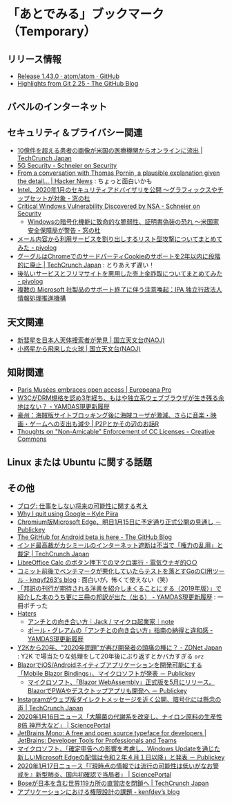 # 「あとでみる」ブックマーク（Temporary）

## リリース情報

- [Release 1.43.0 · atom/atom · GitHub](https://github.com/atom/atom/releases/tag/v1.43.0)
- [Highlights from Git 2.25 - The GitHub Blog](https://github.blog/2020-01-13-highlights-from-git-2-25/)

## バベルのインターネット


## セキュリティ＆プライバシー関連

- [10億件を超える患者の画像が米国の医療機関からオンラインに流出  |  TechCrunch Japan](https://jp.techcrunch.com/2020/01/13/2020-01-10-medical-images-exposed-pacs/)
- [5G Security - Schneier on Security](https://www.schneier.com/blog/archives/2020/01/china_isnt_the_.html)
- [From a conversation with Thomas Pornin, a plausible explanation given the detail... | Hacker News](https://news.ycombinator.com/item?id=22048619) : ちょっと面白いかも
- [Intel、2020年1月のセキュリティアドバイザリを公開 ～グラフィックスやチップセットが対象 - 窓の杜](https://forest.watch.impress.co.jp/docs/news/1229177.html)
- [Critical Windows Vulnerability Discovered by NSA - Schneier on Security](https://www.schneier.com/blog/archives/2020/01/critical_window.html)
    - [Windowsの暗号化機能に致命的な脆弱性、証明書偽装の恐れ ～米国家安全保障局が警告 - 窓の杜](https://forest.watch.impress.co.jp/docs/news/1229173.html)
- [メール内容から利用サービスを割り出しするリスト型攻撃についてまとめてみた - piyolog](https://piyolog.hatenadiary.jp/entry/2020/01/16/145913)
- [グーグルはChromeでのサードパーティCookieのサポートを2年以内に段階的に廃止  |  TechCrunch Japan](https://jp.techcrunch.com/2020/01/16/2020-01-14-google-wants-to-phase-out-support-for-third-party-cookies-in-chrome-within-two-years/) : とりあえず遅い！
- [後払いサービスとフリマサイトを悪用した売上金詐取についてまとめてみた - piyolog](https://piyolog.hatenadiary.jp/entry/2020/01/17/061150)
- [複数の Microsoft 社製品のサポート終了に伴う注意喚起：IPA 独立行政法人 情報処理推進機構](https://www.ipa.go.jp/security/announce/win7_eos.html)

## 天文関連

- [新彗星を日本人天体捜索者が発見 | 国立天文台(NAOJ)](https://www.nao.ac.jp/news/topics/2020/20200114-comet.html)
- [小惑星から飛来した火球 | 国立天文台(NAOJ)](https://www.nao.ac.jp/news/science/2020/20200115-prc.html)

## 知財関連

- [Paris Musées embraces open access | Europeana Pro](https://pro.europeana.eu/post/paris-musees-launches-its-open-access-initiative)
- [W3CがDRM規格を認め3年経ち、もはや独立系ウェブブラウザが生き残る余地はない？ - YAMDAS現更新履歴](https://yamdas.hatenablog.com/entry/20200115/end-of-indie-web-browsers)
- [豪州：海賊版サイトブロッキング後に海賊ユーザが激減、さらに音楽・映画・ゲームへの支出も減少 | P2Pとかその辺のお話R](https://p2ptk.org/copyright/3050)
- [Thoughts on "Non-Amicable" Enforcement of CC Licenses - Creative Commons](https://creativecommons.org/2020/01/15/thoughts-on-non-amicable-enforcement-of-cc-licenses/)

## Linux または Ubuntu に関する話題


## その他

- [ブログ: 仕事をしない将来の可能性に関する考え](https://okuranagaimo.blogspot.com/2020/01/blog-post_13.html)
- [Why I quit using Google – Kyle Piira](https://www.kylepiira.com/2020/01/09/why-i-quit-google/)
- [Chromium版Microsoft Edge、明日1月15日に予定通り正式公開の見通し － Publickey](https://www.publickey1.jp/blog/20/chromiummicrosoft_edge115.html)
- [The GitHub for Android beta is here - The GitHub Blog](https://github.blog/2020-01-14-the-github-for-android-beta-is-here/)
- [インド最高裁がカシミールのインターネット遮断は不当で「権力の乱用」と裁定  |  TechCrunch Japan](https://jp.techcrunch.com/2020/01/11/2020-01-10-internet-shutdown-supreme-court-india-kashmir/)
- [LibreOffice Calc のボタン押下でのマクロ実行 - 電気ウナギ的○○](http://blog.netandfield.com/shar/2020/01/libreoffice-calc.html)
- [コミット前後でベンチマークが悪化していたらテストを落とすGoのCI用ツール - knqyf263's blog](https://knqyf263.hatenablog.com/entry/2020/01/14/063941) : 面白いが，怖くて使えない（笑）
- [「邦訳の刊行が期待される洋書を紹介しまくることにする（2019年版）」で紹介した本のうち更に三冊の邦訳が出た（出る） - YAMDAS現更新履歴](https://yamdas.hatenablog.com/entry/20200115/foreignbooks) : 一冊ポチった
- [Haters](http://www.paulgraham.com/fh.html)
    - [アンチとの向き合い方｜Jack / マイクロ起業家｜note](https://note.com/tokyojack/n/n5c47575488b6)
    - [ポール・グレアムの「アンチとの向き合い方」指南の納得と違和感 - YAMDAS現更新履歴](https://yamdas.hatenablog.com/entry/20200115/haters)
- [Y2Kから20年、"2020年問題"が再び開発者の頭痛の種に？ - ZDNet Japan](https://japan.zdnet.com/article/35147799/) : Y2K で場当たりな処理をして20年後にぶり返すとかバカすぎる `orz`
- [BlazorでiOS/Androidネイティブアプリケーションを開発可能にする「Mobile Blazor Bindings」、マイクロソフトが発表 － Publickey](https://www.publickey1.jp/blog/20/blazoriosandroidmobile_blazor_bindings.html)
    - [マイクロソフト、「Blazor WebAssembly」正式版を5月にリリース。BlazorでPWAやデスクトップアプリも開発へ － Publickey](https://www.publickey1.jp/blog/20/blazor_webassembly5blazorpwa.html)
- [Instagramがウェブ版ダイレクトメッセージを近く公開、暗号化には懸念の声  |  TechCrunch Japan](https://jp.techcrunch.com/2020/01/16/2020-01-14-instagram-web-messaging/)
- [2020年1月16日ニュース「大腸菌の代謝系を改変し、ナイロン原料の生産性8倍 神戸大など」 | SciencePortal](https://scienceportal.jst.go.jp/news/newsflash_review/newsflash/2020/01/20200116_01.html)
- [JetBrains Mono: A free and open source typeface for developers | JetBrains: Developer Tools for Professionals and Teams](https://www.jetbrains.com/lp/mono/)
- [マイクロソフト、「確定申告への影響を考慮し、Windows Updateを通じた新しいMicrosoft Edgeの配信は令和２年４月１日以降」と発表 － Publickey](https://www.publickey1.jp/blog/20/windows_updatemicrosoft_edge.html)
- [2020年1月17日ニュース「『現時点の情報では流行の可能性は低いがなお警戒を』新型肺炎、国内初確認で当局者」 | SciencePortal](https://scienceportal.jst.go.jp/news/newsflash_review/newsflash/2020/01/20200117_01.html)
- [Boseが日本を含む世界119カ所の直営店を閉鎖へ  |  TechCrunch Japan](https://jp.techcrunch.com/2020/01/17/2020-01-16-as-customer-demand-shifts-bose-plans-to-shutter-119-retail-locations/)
- [アプリケーションにおける権限設計の課題 - kenfdev’s blog](https://kenfdev.hateblo.jp/entry/2020/01/13/115032)

<!-- eof -->
